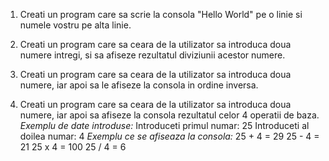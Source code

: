 1. Creati un program care sa scrie la consola "Hello World" pe o linie si numele vostru pe alta linie.

2. Creati un program care sa ceara de la utilizator sa introduca doua numere intregi, si sa afiseze rezultatul diviziunii acestor numere.

3. Creati un program care sa ceara de la utilizator sa introduca doua numere, iar apoi sa le afiseze la consola in ordine inversa.

4. Creati un program care sa ceara de la utilizator sa introduca doua numere, iar apoi sa afiseze la consola rezultatul celor 4 operatii de baza.
*Exemplu de date introduse:*
Introduceti primul numar: 25
Introduceti al doilea numar: 4
*Exemplu ce se afiseaza la consola:*
25 + 4 = 29
25 - 4 = 21
25 x 4 = 100 
25 / 4 = 6

